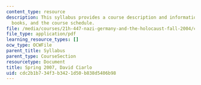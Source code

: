 ```yaml
---
content_type: resource
description: This syllabus provides a course description and information on grading,
  books, and the course schedule.
file: /media/courses/21h-447-nazi-germany-and-the-holocaust-fall-2004/cdc2b1b734f3b3421d50b838d5406b98_MIT21H_447f04_sylls07.pdf
file_type: application/pdf
learning_resource_types: []
ocw_type: OCWFile
parent_title: Syllabus
parent_type: CourseSection
resourcetype: Document
title: Spring 2007, David Ciarlo
uid: cdc2b1b7-34f3-b342-1d50-b838d5406b98
---
```

